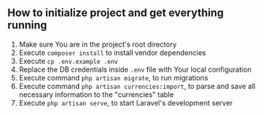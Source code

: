 ## How to initialize project and get everything running

1. Make sure You are in the project's root directory
1. Execute `composer install` to install vendor dependencies
1. Execute `cp .env.example .env`
1. Replace the DB credentials inside `.env` file with Your local configuration
1. Execute command `php artisan migrate`, to run migrations
1. Execute command `php artisan currencies:import`, to parse and save all necessary information to the "currencies" table
1. Execute `php artisan serve`, to start Laravel's development server
